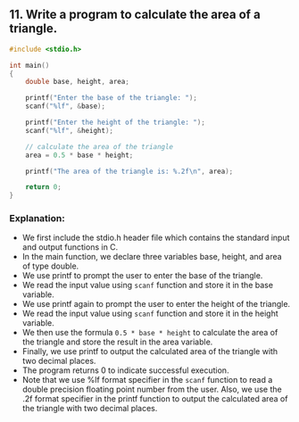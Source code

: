 
## 11. Write a program to calculate the area of a triangle.

```c
#include <stdio.h>

int main()
{
    double base, height, area;

    printf("Enter the base of the triangle: ");
    scanf("%lf", &base);

    printf("Enter the height of the triangle: ");
    scanf("%lf", &height);

    // calculate the area of the triangle
    area = 0.5 * base * height;

    printf("The area of the triangle is: %.2f\n", area);

    return 0;
}

```

### Explanation:

- We first include the stdio.h header file which contains the standard input and output functions in C.
- In the main function, we declare three variables base, height, and area of type double.
- We use printf to prompt the user to enter the base of the triangle.
- We read the input value using `scanf` function and store it in the base variable.
- We use printf again to prompt the user to enter the height of the triangle.
- We read the input value using `scanf` function and store it in the height variable.
- We then use the formula `0.5 * base * height` to calculate the area of the triangle and store the result in the area variable.
- Finally, we use printf to output the calculated area of the triangle with two decimal places.
- The program returns 0 to indicate successful execution.
- Note that we use %lf format specifier in the `scanf` function to read a double precision floating point number from the user. Also, we use the .2f format specifier in the printf function to output the calculated area of the triangle with two decimal places.
